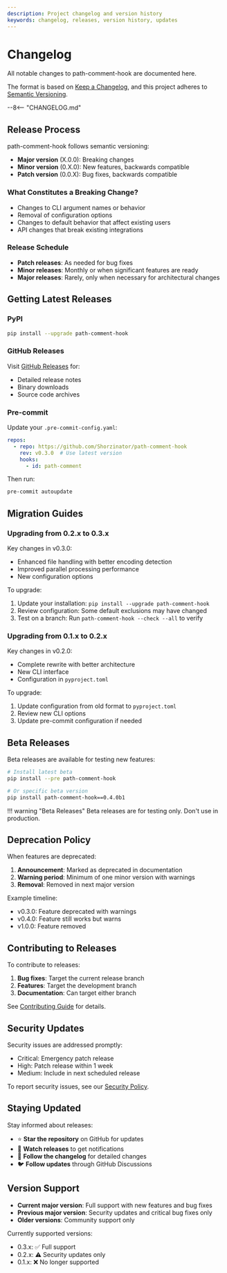 ```yaml
---
description: Project changelog and version history
keywords: changelog, releases, version history, updates
---
```


# Changelog

All notable changes to path-comment-hook are documented here.

The format is based on [Keep a Changelog](https://keepachangelog.com/en/1.0.0/),
and this project adheres to [Semantic Versioning](https://semver.org/spec/v2.0.0.html).

--8<-- "CHANGELOG.md"

## Release Process

path-comment-hook follows semantic versioning:

- **Major version** (X.0.0): Breaking changes
- **Minor version** (0.X.0): New features, backwards compatible
- **Patch version** (0.0.X): Bug fixes, backwards compatible

### What Constitutes a Breaking Change?

- Changes to CLI argument names or behavior
- Removal of configuration options
- Changes to default behavior that affect existing users
- API changes that break existing integrations

### Release Schedule

- **Patch releases**: As needed for bug fixes
- **Minor releases**: Monthly or when significant features are ready
- **Major releases**: Rarely, only when necessary for architectural changes

## Getting Latest Releases

### PyPI
```bash
pip install --upgrade path-comment-hook
```

### GitHub Releases
Visit [GitHub Releases](https://github.com/Shorzinator/path-comment-hook/releases) for:
- Detailed release notes
- Binary downloads
- Source code archives

### Pre-commit
Update your `.pre-commit-config.yaml`:
```yaml
repos:
  - repo: https://github.com/Shorzinator/path-comment-hook
    rev: v0.3.0  # Use latest version
    hooks:
      - id: path-comment
```

Then run:
```bash
pre-commit autoupdate
```

## Migration Guides

### Upgrading from 0.2.x to 0.3.x

Key changes in v0.3.0:
- Enhanced file handling with better encoding detection
- Improved parallel processing performance
- New configuration options

To upgrade:
1. Update your installation: `pip install --upgrade path-comment-hook`
2. Review configuration: Some default exclusions may have changed
3. Test on a branch: Run `path-comment-hook --check --all` to verify

### Upgrading from 0.1.x to 0.2.x

Key changes in v0.2.0:
- Complete rewrite with better architecture
- New CLI interface
- Configuration in `pyproject.toml`

To upgrade:
1. Update configuration from old format to `pyproject.toml`
2. Review new CLI options
3. Update pre-commit configuration if needed

## Beta Releases

Beta releases are available for testing new features:

```bash
# Install latest beta
pip install --pre path-comment-hook

# Or specific beta version
pip install path-comment-hook==0.4.0b1
```

!!! warning "Beta Releases"
    Beta releases are for testing only. Don't use in production.

## Deprecation Policy

When features are deprecated:

1. **Announcement**: Marked as deprecated in documentation
2. **Warning period**: Minimum of one minor version with warnings
3. **Removal**: Removed in next major version

Example timeline:
- v0.3.0: Feature deprecated with warnings
- v0.4.0: Feature still works but warns
- v1.0.0: Feature removed

## Contributing to Releases

To contribute to releases:

1. **Bug fixes**: Target the current release branch
2. **Features**: Target the development branch
3. **Documentation**: Can target either branch

See [Contributing Guide](contributing/development.md) for details.

## Security Updates

Security issues are addressed promptly:

- Critical: Emergency patch release
- High: Patch release within 1 week
- Medium: Include in next scheduled release

To report security issues, see our [Security Policy](https://github.com/Shorzinator/path-comment-hook/security/policy).

## Staying Updated

Stay informed about releases:

- ⭐ **Star the repository** on GitHub for updates
- 📧 **Watch releases** to get notifications
- 📰 **Follow the changelog** for detailed changes
- 🐦 **Follow updates** through GitHub Discussions

## Version Support

- **Current major version**: Full support with new features and bug fixes
- **Previous major version**: Security updates and critical bug fixes only
- **Older versions**: Community support only

Currently supported versions:
- 0.3.x: ✅ Full support
- 0.2.x: ⚠️ Security updates only
- 0.1.x: ❌ No longer supported
